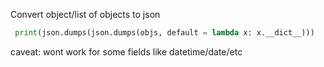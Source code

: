 
Convert object/list of objects to json

```python
 print(json.dumps(json.dumps(objs, default = lambda x: x.__dict__)))
```
caveat: wont work for some fields like datetime/date/etc
